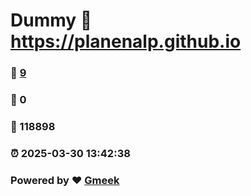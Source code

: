 # Dummy :link: https://planenalp.github.io 
### :page_facing_up: [9](https://planenalp.github.io/tag.html) 
### :speech_balloon: 0 
### :hibiscus: 118898 
### :alarm_clock: 2025-03-30 13:42:38 
### Powered by :heart: [Gmeek](https://github.com/Meekdai/Gmeek)
